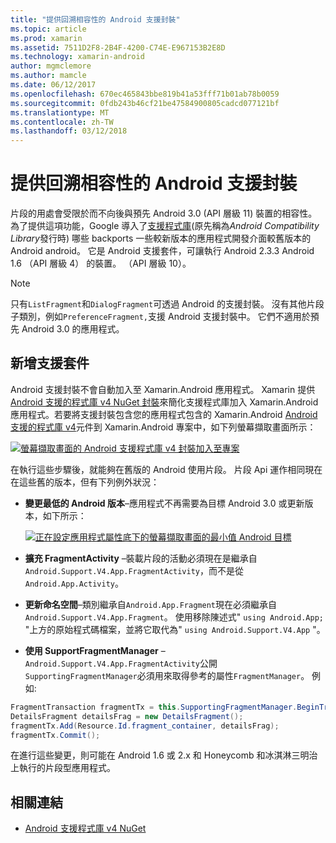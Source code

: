 ```yaml
---
title: "提供回溯相容性的 Android 支援封裝"
ms.topic: article
ms.prod: xamarin
ms.assetid: 7511D2F8-2B4F-4200-C74E-E967153B2E8D
ms.technology: xamarin-android
author: mgmclemore
ms.author: mamcle
ms.date: 06/12/2017
ms.openlocfilehash: 670ec465843bbe819b41a53fff71b01ab78b0059
ms.sourcegitcommit: 0fdb243b46cf21be47584900805cadcd077121bf
ms.translationtype: MT
ms.contentlocale: zh-TW
ms.lasthandoff: 03/12/2018
---
```

# <a name="providing-backwards-compatibility-with-the-android-support-package"></a>提供回溯相容性的 Android 支援封裝

片段的用處會受限於而不向後與預先 Android 3.0 (API 層級 11) 裝置的相容性。 為了提供這項功能，Google 導入了[支援程式庫](http://developer.android.com/sdk/compatibility-library.html)(原先稱為*Android Compatibility Library*發行時) 哪些 backports 一些較新版本的應用程式開發介面較舊版本的 Android android。 它是 Android 支援套件，可讓執行 Android 2.3.3 Android 1.6 （API 層級 4） 的裝置。 （API 層級 10）。

> [!NOTE]
> 只有`ListFragment`和`DialogFragment`可透過 Android 的支援封裝。 沒有其他片段子類別，例如`PreferenceFragment,`支援 Android 支援封裝中。 它們不適用於預先 Android 3.0 的應用程式。 


## <a name="adding-the-support-package"></a>新增支援套件

Android 支援封裝不會自動加入至 Xamarin.Android 應用程式。 Xamarin 提供[Android 支援的程式庫 v4 NuGet 封裝](https://www.nuget.org/packages/Xamarin.Android.Support.v4/)來簡化支援程式庫加入 Xamarin.Android 應用程式。若要將支援封裝包含您的應用程式包含的 Xamarin.Android [Android 支援的程式庫 v4](https://www.nuget.org/packages/Xamarin.Android.Support.v4/)元件到 Xamarin.Android 專案中，如下列螢幕擷取畫面所示： 

[![螢幕擷取畫面的 Android 支援程式庫 v4 封裝加入至專案](providing-backwards-compatibility-images/02.png)](providing-backwards-compatibility-images/02.png#lightbox)

在執行這些步驟後，就能夠在舊版的 Android 使用片段。 片段 Api 運作相同現在在這些舊的版本，但有下列例外狀況： 

-   **變更最低的 Android 版本**&ndash;應用程式不再需要為目標 Android 3.0 或更新版本，如下所示： 

    [![正在設定應用程式屬性底下的螢幕擷取畫面的最小值 Android 目標](providing-backwards-compatibility-images/03.png)](providing-backwards-compatibility-images/03.png#lightbox)

-   **擴充 FragmentActivity** &ndash;裝載片段的活動必須現在是繼承自`Android.Support.V4.App.FragmentActivity`，而不是從`Android.App.Activity`。 

-   **更新命名空間**&ndash;類別繼承自`Android.App.Fragment`現在必須繼承自`Android.Support.V4.App.Fragment`。 使用移除陳述式" `using Android.App;` "上方的原始程式碼檔案，並將它取代為" `using Android.Support.V4.App` "。 

-   **使用 SupportFragmentManager** &ndash; `Android.Support.V4.App.FragmentActivity`公開`SupportingFragmentManager`必須用來取得參考的屬性`FragmentManager`。 例如:  

```csharp
FragmentTransaction fragmentTx = this.SupportingFragmentManager.BeginTransaction();
DetailsFragment detailsFrag = new DetailsFragment();
fragmentTx.Add(Resource.Id.fragment_container, detailsFrag);
fragmentTx.Commit();
```

在進行這些變更，則可能在 Android 1.6 或 2.x 和 Honeycomb 和冰淇淋三明治上執行的片段型應用程式。 


## <a name="related-links"></a>相關連結

- [Android 支援程式庫 v4 NuGet](https://www.nuget.org/packages/Xamarin.Android.Support.v4/)
